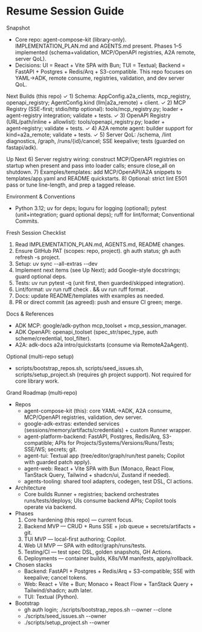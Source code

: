 Resume Session Guide
====================

Snapshot
- Core repo: agent-compose-kit (library-only). IMPLEMENTATION_PLAN.md and AGENTS.md present. Phases 1–5 implemented (schema+validation, MCP/OpenAPI registries, A2A remote, server QoL).
- Decisions: UI = React + Vite SPA with Bun; TUI = Textual; Backend = FastAPI + Postgres + Redis/Arq + S3-compatible. This repo focuses on YAML→ADK, remote consume, registries, validation, and dev server QoL.

Next Builds (this repo)
✓ 1) Schema: AppConfig.a2a_clients, mcp_registry, openapi_registry; AgentConfig.kind (llm|a2a_remote) + client.
✓ 2) MCP Registry (SSE-first; stdio/http optional): tools/mcp_registry.py; loader + agent-registry integration; validate + tests.
✓ 3) OpenAPI Registry (URL/path/inline + allowlist): tools/openapi_registry.py; loader + agent‑registry; validate + tests.
✓ 4) A2A remote agent: builder support for kind=a2a_remote; validate + tests.
✓ 5) Server QoL: /schema, /lint diagnostics, /graph, /runs/{id}/cancel; SSE keepalive; tests (guarded on fastapi/adk).

Up Next
6) Server registry wiring: construct MCP/OpenAPI registries on startup when present and pass into loader calls; ensure close_all on shutdown.
7) Examples/templates: add MCP/OpenAPI/A2A snippets to templates/app.yaml and README quickstarts.
8) Optional: strict lint E501 pass or tune line-length, and prep a tagged release.

Environment & Conventions
- Python 3.12; uv for deps; loguru for logging (optional); pytest (unit+integration; guard optional deps); ruff for lint/format; Conventional Commits.

Fresh Session Checklist
1) Read IMPLEMENTATION_PLAN.md, AGENTS.md, README changes.
2) Ensure GitHub PAT (scopes: repo, project). gh auth status; gh auth refresh -s project.
3) Setup: uv sync --all-extras --dev
4) Implement next items (see Up Next); add Google-style docstrings; guard optional deps.
5) Tests: uv run pytest -q (unit first, then guarded/skipped integration).
6) Lint/format: uv run ruff check . && uv run ruff format .
7) Docs: update README/templates with examples as needed.
8) PR or direct commit (as agreed): push and ensure CI green; merge.

Docs & References
- ADK MCP: google/adk-python mcp_toolset + mcp_session_manager.
- ADK OpenAPI: openapi_toolset (spec_str/spec_type, auth scheme/credential, tool_filter).
- A2A: adk-docs a2a intro/quickstarts (consume via RemoteA2aAgent).

Optional (multi-repo setup)
- scripts/bootstrap_repos.sh, scripts/seed_issues.sh, scripts/setup_project.sh (requires gh project support). Not required for core library work.

Grand Roadmap (multi‑repo)
- Repos
  - agent-compose-kit (this): core YAML→ADK, A2A consume, MCP/OpenAPI registries, validation, dev server.
  - google-adk-extras: extended services (sessions/memory/artifacts/credentials) + custom Runner wrapper.
  - agent-platform-backend: FastAPI, Postgres, Redis/Arq, S3-compatible; APIs for Projects/Systems/Versions/Runs/Tests; SSE/WS; secrets; git.
  - agent-tui: Textual app (tree/editor/graph/run/test panels; Copilot with guarded patch apply).
  - agent-web: React + Vite SPA with Bun (Monaco, React Flow, TanStack Query, Tailwind + shadcn/ui, Zustand if needed).
  - agents-tooling: shared tool adapters, codegen, test DSL, CI actions.
- Architecture
  - Core builds Runner + registries; backend orchestrates runs/tests/deploys; UIs consume backend APIs; Copilot tools operate via backend.
- Phases
  1) Core hardening (this repo) — current focus.
  2) Backend MVP — CRUD + Runs SSE + job queue + secrets/artifacts + git.
  3) TUI MVP — local-first authoring; Copilot.
  4) Web UI MVP — SPA with editor/graph/runs/tests.
  5) Testing/CI — test spec DSL, golden snapshots, GH Actions.
  6) Deployments — container builds, K8s/VM manifests, apply/rollback.
- Chosen stacks
  - Backend: FastAPI + Postgres + Redis/Arq + S3-compatible; SSE with keepalive; cancel tokens.
  - Web: React + Vite + Bun; Monaco + React Flow + TanStack Query + Tailwind/shadcn; auth later.
  - TUI: Textual (Python).
- Bootstrap
  - gh auth login; ./scripts/bootstrap_repos.sh --owner <OWNER> --clone
  - ./scripts/seed_issues.sh --owner <OWNER>
  - ./scripts/setup_project.sh --owner <OWNER>
